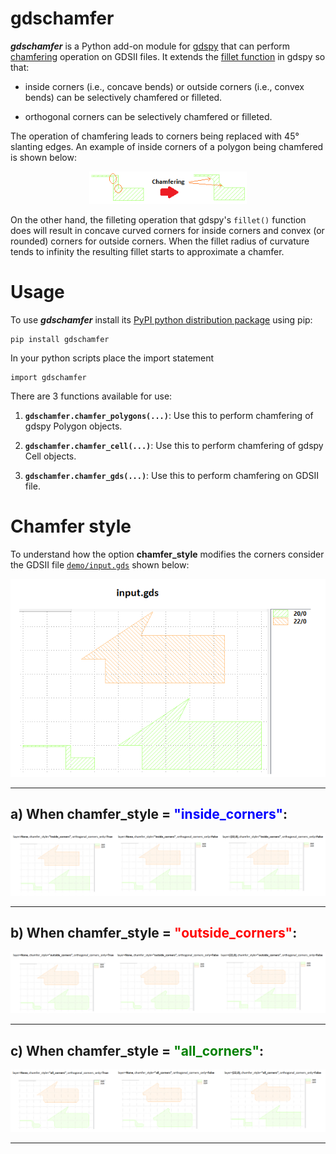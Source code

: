 # gdschamfer
***gdschamfer*** is a Python add-on module for [gdspy](https://github.com/heitzmann/gdspy) that can perform [chamfering](https://tutorial45.com/autocad-tutorial-16-chamfer-and-autocad-fillet/) operation on GDSII files. It extends the [fillet function](https://github.com/heitzmann/gdspy/blob/bdf29791f7bc41a9f867b6467eb9f1cb911e501d/gdspy/polygon.py#L383) in gdspy so that:

- inside corners (i.e., concave bends) or outside corners (i.e., convex bends) can be selectively chamfered or filleted.

- orthogonal corners can be selectively chamfered or filleted.

The operation of chamfering leads to corners being replaced with 45&deg; slanting edges. An example of inside corners of a polygon being chamfered is shown below:
<p align="center" width="100%"><img src="https://github.com/arun-goud/gdschamfer/blob/main/demo/chamfer_example.png" width="50%" height="50%"><p>

On the other hand, the filleting operation that gdspy's `fillet()` function does will result in concave curved corners for inside corners and convex (or rounded) corners for outside corners. When the fillet radius of curvature tends to infinity the resulting fillet starts to approximate a chamfer.

# Usage #
To use ***gdschamfer*** install its [PyPI python distribution package](https://pypi.org/project/gdschamfer/) using pip:

```
pip install gdschamfer
```

In your python scripts place the import statement
```
import gdschamfer
```

There are 3 functions available for use:

1) **`gdschamfer.chamfer_polygons(...)`**: Use this to perform chamfering of gdspy Polygon objects.

2) **`gdschamfer.chamfer_cell(...)`**: Use this to perform chamfering of gdspy Cell objects.

3) **`gdschamfer.chamfer_gds(...)`**: Use this to perform chamfering on GDSII file.

# Chamfer style #
To understand how the option **chamfer_style** modifies the corners consider the GDSII file [`demo/input.gds`](https://github.com/arun-goud/gdschamfer/blob/main/demo/input.gds) shown below:

<p align="center" width="100%"><img src="https://github.com/arun-goud/gdschamfer/blob/main/demo/input_gds.png"><p>

---
## a) When **chamfer_style = <span style="color:blue">"inside_corners"</span>**: ##

![GDSII with 3 polygons, with 2 on layer 20 and 1 on layer 22 showing chamfered inside corners](https://github.com/arun-goud/gdschamfer/blob/main/demo/chamfer_inside_corners.png)

---
## b) When **chamfer_style = <span style="color:red">"outside_corners"</span>**: ##

![GDSII with 3 polygons, with 2 on layer 20 and 1 on layer 22 showing chamfered outside corners](https://github.com/arun-goud/gdschamfer/blob/main/demo/chamfer_outside_corners.png)

---

## c) When **chamfer_style = <span style="color:green">"all_corners"</span>**: ##

![GDSII with 3 polygons, with 2 on layer 20 and 1 on layer 22 showing chamfered corners](https://github.com/arun-goud/gdschamfer/blob/main/demo/chamfer_all_corners.png)

---

